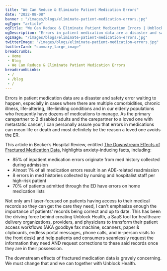 ```yaml
--- 
title: "We Can Reduce & Eliminate Patient Medication Errors"
date: "2022-08-08"
banner : "/images/blogs/eliminate-patient-medication-errors.jpg"
ogType: "article"
ogTitle: "We Can Reduce & Eliminate Patient Medication Errors | Unblock Health"
ogDescription: "Errors in patient medication data are a disaster and safety error waiting to happen, especially in cases where there are multiple comorbidities, chronic illness, life-altering, life-limiting conditions and in our elderly populations who frequently have dozens of medications to manage."
ogImage: "/images/blogs/eliminate-patient-medication-errors.jpg"
twitterImage: "/images/blogs/eliminate-patient-medication-errors.jpg"
twitterCard: "summary_large_image"
breadcrumbs:
 - Home
 - Blog
 - We Can Reduce & Eliminate Patient Medication Errors
breadcrumbLinks:
 - / 
 - /blog
 - / 
---
```


Errors in patient medication data are a disaster and safety error waiting to happen, especially in cases where there are multiple comorbidities, chronic illness, life-altering, life-limiting conditions and in our elderly populations who frequently have dozens of medications to manage. As the primary carepartner to 2 disabled adults and the carepartner to a loved one with metastatic cancer, I can personally assure you that errors in medications can mean life or death and most definitely be the reason a loved one avoids the ER.

This article in Becker’s Hospital Review, entitled <a href="https://www.beckershospitalreview.com/the-downstream-effects-of-fractured-medication-data.html">The Downstream Effects of Fractured Medication Data</a>, highlights anxiety-inducing facts, including:

- 85% of inpatient medication errors originate from med history collected during admission
- Almost 1% of all medication errors result in an ADE-related readmission
- 8 errors in med histories collected by nursing and hospitalist staff per high-risk patient
- 70% of patients admitted through the ED have errors on home medication lists

Not only am I laser-focused on patients having access to their medical records so they can get the care they need, I can't emphasize enough the importance of patients' records being correct and up to date. This has been the driving force behind creating Unblock Health, a SaaS tool for healthcare delivery organizations, providers, and physicians to transform their patient access workflows (AKA goodbye fax machine, scanners, paper & clipboards, endless portal messages, phone calls, and in-person visits to the front desk) and help patients and consumers seamlessly request the information they need AND request corrections to these said records once they are in their possession.

The downstream effects of fractured medication data is gravely concerning. We must change that and we can together with Unblock Health.
